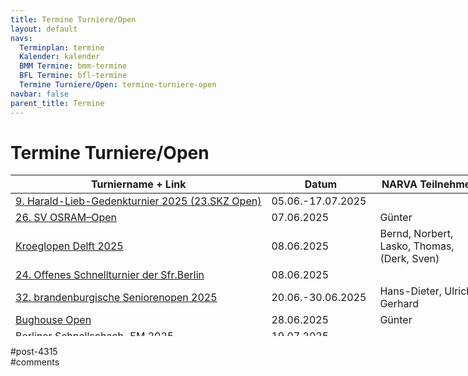 ```yaml
---
title: Termine Turniere/Open 
layout: default
navs:
  Terminplan: termine
  Kalender: kalender
  BMM Termine: bmm-termine
  BFL Termine: bfl-termine
  Termine Turniere/Open: termine-turniere-open
navbar: false
parent_title: Termine
---
```

<div class="post-4315 page type-page status-publish hentry" id="post-4315">
<h1 class="entry-title">Termine Turniere/Open</h1>
<div class="entry-content">
<table class="clean swiss footable" style="height: 258px; width: 790px;">
<thead>
<tr style="height: 18px;">
<th style="width: 332px; height: 18px;">Turniername + Link</th>
<th style="width: 158px; height: 18px;">Datum</th>
<th nowrap="nowrap" style="width: 154px; height: 18px;">NARVA Teilnehmer</th>
</tr>
</thead>
<tbody>
<tr style="height: 24px;">
<td nowrap="nowrap"><a href="https://skzehlendorf.de/turniere/harald-lieb-gedenkturnier/" rel="noopener" target="_blank">9. Harald-Lieb-Gedenkturnier 2025 (23.SKZ Open)</a></td>
<td>05.06.-17.07.2025</td>
<td></td>
</tr>
<tr style="height: 24px;">
<td><a href="https://www.fvschach.de/2024_25/sv_osram_open_26.pdf" rel="noopener" target="_blank">26. SV OSRAM–Open</a></td>
<td>07.06.2025</td>
<td>Günter</td>
</tr>
<tr style="height: 24px;">
<td><a href="https://stickchess.com/delft25/participants" rel="noopener" target="_blank">Kroeglopen Delft 2025</a></td>
<td>08.06.2025</td>
<td>Bernd, Norbert, Lasko, Thomas, (Derk, Sven)</td>
</tr>
<tr style="height: 24px;">
<td><a href="https://schachfreunde.berlin/offenes-schnellturnier/" rel="noopener" target="_blank">24. Offenes Schnellturnier der Sfr.Berlin</a></td>
<td>08.06.2025</td>
<td></td>
</tr>
<tr style="height: 24px;">
<td nowrap="nowrap"><a href="https://seniorenopen-brb.de/32-brandenburgisches-seniorenopen-2025/" rel="noopener" target="_blank">32. brandenburgische Seniorenopen 2025</a></td>
<td>20.06.-30.06.2025</td>
<td>Hans-Dieter, Ulrich, Gerhard</td>
</tr>
<tr style="height: 24px;">
<td><a href="https://bughouse-berlin.de/" rel="noopener" target="_blank">Bughouse Open</a></td>
<td>28.06.2025</td>
<td>Günter</td>
</tr>
<tr style="height: 24px;">
<td><a href="https://www.berlinerschachverband.de/berliner-schnellschach-em-2025.html" rel="noopener" target="_blank">Berliner Schnellschach-EM 2025</a></td>
<td>19.07.2025</td>
<td></td>
</tr>
<tr style="height: 24px;">
<td><a href="https://www.berlinerschachverband.de/berliner-schnellschach-mm-2025.html" rel="noopener" target="_blank">Berliner Schnellschach-MM 2025</a></td>
<td>20.07.2025</td>
<td>Mannschaft?</td>
</tr>
<tr style="height: 24px;">
<td><a href="https://www.berlinerschachverband.de/entry/werner-ott-open-kreuzberger-sommer-2025-vom-26-juli-bis-3-august-2025.html" rel="noopener" target="_blank">Werner-Ott-Open – Kreuzberger Sommer</a></td>
<td>26.07.-03.08.2025</td>
<td></td>
</tr>
<tr style="height: 24px;">
<td><a href="https://storage.e.jimdo.com/file/1acb67f6-0f38-4256-b9e8-bfb5eeaf69c9/BerlinerHalbmarathonBlitzschach%202025.pdf" rel="noopener" target="_blank">Berliner Elo – Halbmarathon Blitzschach</a></td>
<td>16.08.2025</td>
<td></td>
</tr>
<tr style="height: 24px;">
<td><a href="https://storage.e.jimdo.com/file/7d5f2913-f28f-4a34-81b3-c470f9acd96e/Berliner%20Schach-Triathlon%202025.pdf" rel="noopener" target="_blank">Berliner Schach-Triathlon</a></td>
<td>17.08.2025</td>
<td></td>
</tr>
<tr style="height: 24px;">
<td><a href="https://www.friesen-lichtenberg.de/Lichtenberger_Sommer/LS_25/lichtenberger_sommer_2025.htm" rel="noopener" target="_blank">Lichtenberger Sommer 2025</a></td>
<td>23.08.-31.08.2025</td>
<td>Ekkehard</td>
</tr>
<tr style="height: 24px;">
<td><a href="https://u25chess.com/de/" rel="noopener" target="_blank">3. Berlin U25 Open</a></td>
<td>14.11.-16.11.2025</td>
<td></td>
</tr>
<tr style="height: 24px;">
<td><a href="https://schachverein-erftstadt.de/" rel="noopener" target="_blank">Brötchenturnier</a></td>
<td>05.12.2025</td>
<td>Mannschaft</td>
</tr>
</tbody>
</table>
</div><!-- .entry-content -->
</div> #post-4315 
<div id="comments">
</div> #comments 
